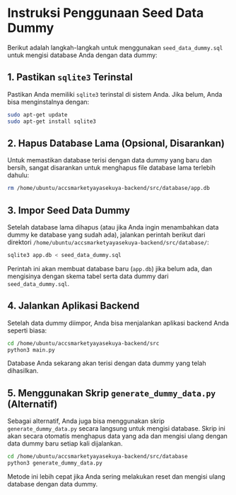 # Instruksi Penggunaan Seed Data Dummy

Berikut adalah langkah-langkah untuk menggunakan `seed_data_dummy.sql` untuk mengisi database Anda dengan data dummy:

## 1. Pastikan `sqlite3` Terinstal
Pastikan Anda memiliki `sqlite3` terinstal di sistem Anda. Jika belum, Anda bisa menginstalnya dengan:

```bash
sudo apt-get update
sudo apt-get install sqlite3
```

## 2. Hapus Database Lama (Opsional, Disarankan)
Untuk memastikan database terisi dengan data dummy yang baru dan bersih, sangat disarankan untuk menghapus file database lama terlebih dahulu:

```bash
rm /home/ubuntu/accsmarketyayasekuya-backend/src/database/app.db
```

## 3. Impor Seed Data Dummy
Setelah database lama dihapus (atau jika Anda ingin menambahkan data dummy ke database yang sudah ada), jalankan perintah berikut dari direktori `/home/ubuntu/accsmarketyayasekuya-backend/src/database/`:

```bash
sqlite3 app.db < seed_data_dummy.sql
```

Perintah ini akan membuat database baru (`app.db`) jika belum ada, dan mengisinya dengan skema tabel serta data dummy dari `seed_data_dummy.sql`.

## 4. Jalankan Aplikasi Backend
Setelah data dummy diimpor, Anda bisa menjalankan aplikasi backend Anda seperti biasa:

```bash
cd /home/ubuntu/accsmarketyayasekuya-backend/src
python3 main.py
```

Database Anda sekarang akan terisi dengan data dummy yang telah dihasilkan.

## 5. Menggunakan Skrip `generate_dummy_data.py` (Alternatif)

Sebagai alternatif, Anda juga bisa menggunakan skrip `generate_dummy_data.py` secara langsung untuk mengisi database. Skrip ini akan secara otomatis menghapus data yang ada dan mengisi ulang dengan data dummy baru setiap kali dijalankan.

```bash
cd /home/ubuntu/accsmarketyayasekuya-backend/src/database
python3 generate_dummy_data.py
```

Metode ini lebih cepat jika Anda sering melakukan reset dan mengisi ulang database dengan data dummy.

